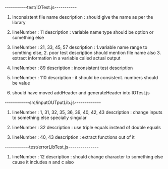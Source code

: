-----------test/IOTest.js-----------

1.  Inconsistent file name
    description : should give the name as per the library

2.  lineNumber : 11
    description : variable name type should be option or something else

3.  lineNumber : 21, 33, 45, 57
    description : 1.variable name range to somthing else,
    2. poor test description should mention file name also
    3. extract information in a variable called actual output
   
4.  lineNumber : 89
    description : inconsistent test description

5.  lineNumber : 110
    description : it should be consistent. numbers should be value

6.  should have moved addHeader and generateHeader into IOTest.js

------------src/inputOUTputLib.js-------------

1.  lineNumber : 1, 31, 32, 35, 36, 39, 40, 42, 43
    description : change inputs to something else specially singular

2.  lineNumber : 32
    description : use triple equals instead of double equals

3.  lineNumber : 40, 43
    description : extract functions out of it

------------test/errorLibTest.js---------------

1.  lineNumber : 12
    description : should change character to something else cause it includes n and c also



